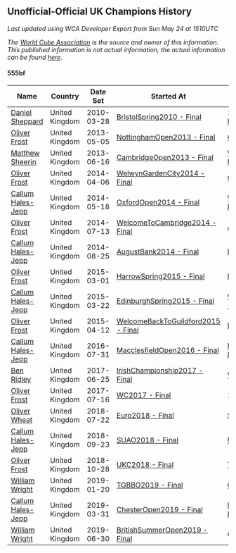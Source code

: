 ## Unofficial-Official UK Champions History

*Last updated using WCA Developer Export from Sun May 24 at 1510UTC*

*The [World Cube Association](https://www.worldcubeassociation.org) is the source and owner of this information. This published information is not actual information, the actual information can be found [here](https://www.worldcubeassociation.org/results).*

#### 555bf

|Name|Country|Date Set|Started At|Ended At|Days Held|  
|--|--|--|--|--|--|  
|[Daniel Sheppard](https://www.worldcubeassociation.org/persons/2009SHEP01)|United Kingdom|2010-03-28|[BristolSpring2010 - Final](https://www.worldcubeassociation.org/competitions/BristolSpring2010/results/all#e555bf_f)|1 year after [RapidashOpen2012](https://www.worldcubeassociation.org/competitions/RapidashOpen2012/results/all#e555bf_f)|1114|  
|[Oliver Frost](https://www.worldcubeassociation.org/persons/2012FROS01)|United Kingdom|2013-05-05|[NottinghamOpen2013 - Final](https://www.worldcubeassociation.org/competitions/NottinghamOpen2013/results/all#e555bf_f)|[CambridgeOpen2013 - Final](https://www.worldcubeassociation.org/competitions/CambridgeOpen2013/results/all#e555bf_f)|42|  
|[Matthew Sheerin](https://www.worldcubeassociation.org/persons/2009SHEE01)|United Kingdom|2013-06-16|[CambridgeOpen2013 - Final](https://www.worldcubeassociation.org/competitions/CambridgeOpen2013/results/all#e555bf_f)|[WelwynGardenCity2014 - Final](https://www.worldcubeassociation.org/competitions/WelwynGardenCity2014/results/all#e555bf_f)|294|  
|[Oliver Frost](https://www.worldcubeassociation.org/persons/2012FROS01)|United Kingdom|2014-04-06|[WelwynGardenCity2014 - Final](https://www.worldcubeassociation.org/competitions/WelwynGardenCity2014/results/all#e555bf_f)|[OxfordOpen2014 - Final](https://www.worldcubeassociation.org/competitions/OxfordOpen2014/results/all#e555bf_f)|42|  
|[Callum Hales-Jepp](https://www.worldcubeassociation.org/persons/2012HALE01)|United Kingdom|2014-05-18|[OxfordOpen2014 - Final](https://www.worldcubeassociation.org/competitions/OxfordOpen2014/results/all#e555bf_f)|[WelcomeToCambridge2014 - Final](https://www.worldcubeassociation.org/competitions/WelcomeToCambridge2014/results/all#e555bf_f)|56|  
|[Oliver Frost](https://www.worldcubeassociation.org/persons/2012FROS01)|United Kingdom|2014-07-13|[WelcomeToCambridge2014 - Final](https://www.worldcubeassociation.org/competitions/WelcomeToCambridge2014/results/all#e555bf_f)|[AugustBank2014 - Final](https://www.worldcubeassociation.org/competitions/AugustBank2014/results/all#e555bf_f)|43|  
|[Callum Hales-Jepp](https://www.worldcubeassociation.org/persons/2012HALE01)|United Kingdom|2014-08-25|[AugustBank2014 - Final](https://www.worldcubeassociation.org/competitions/AugustBank2014/results/all#e555bf_f)|[HarrowSpring2015 - Final](https://www.worldcubeassociation.org/competitions/HarrowSpring2015/results/all#e555bf_f)|188|  
|[Oliver Frost](https://www.worldcubeassociation.org/persons/2012FROS01)|United Kingdom|2015-03-01|[HarrowSpring2015 - Final](https://www.worldcubeassociation.org/competitions/HarrowSpring2015/results/all#e555bf_f)|[EdinburghSpring2015 - Final](https://www.worldcubeassociation.org/competitions/EdinburghSpring2015/results/all#e555bf_f)|21|  
|[Callum Hales-Jepp](https://www.worldcubeassociation.org/persons/2012HALE01)|United Kingdom|2015-03-22|[EdinburghSpring2015 - Final](https://www.worldcubeassociation.org/competitions/EdinburghSpring2015/results/all#e555bf_f)|[WelcomeBackToGuildford2015 - Final](https://www.worldcubeassociation.org/competitions/WelcomeBackToGuildford2015/results/all#e555bf_f)|21|  
|[Oliver Frost](https://www.worldcubeassociation.org/persons/2012FROS01)|United Kingdom|2015-04-12|[WelcomeBackToGuildford2015 - Final](https://www.worldcubeassociation.org/competitions/WelcomeBackToGuildford2015/results/all#e555bf_f)|[MacclesfieldOpen2016 - Final](https://www.worldcubeassociation.org/competitions/MacclesfieldOpen2016/results/all#e555bf_f)|476|  
|[Callum Hales-Jepp](https://www.worldcubeassociation.org/persons/2012HALE01)|United Kingdom|2016-07-31|[MacclesfieldOpen2016 - Final](https://www.worldcubeassociation.org/competitions/MacclesfieldOpen2016/results/all#e555bf_f)|[IrishChampionship2017 - Final](https://www.worldcubeassociation.org/competitions/IrishChampionship2017/results/all#e555bf_f)|329|  
|[Ben Ridley](https://www.worldcubeassociation.org/persons/2016RIDL01)|United Kingdom|2017-06-25|[IrishChampionship2017 - Final](https://www.worldcubeassociation.org/competitions/IrishChampionship2017/results/all#e555bf_f)|[WC2017 - Final](https://www.worldcubeassociation.org/competitions/WC2017/results/all#e555bf_f)|21|  
|[Oliver Frost](https://www.worldcubeassociation.org/persons/2012FROS01)|United Kingdom|2017-07-16|[WC2017 - Final](https://www.worldcubeassociation.org/competitions/WC2017/results/all#e555bf_f)|1 year after [WC2017](https://www.worldcubeassociation.org/competitions/WC2017/results/all#e555bf_f)|365|  
|[Oliver Wheat](https://www.worldcubeassociation.org/persons/2016WHEA01)|United Kingdom|2018-07-22|[Euro2018 - Final](https://www.worldcubeassociation.org/competitions/Euro2018/results/all#e555bf_f)|[SUAO2018 - Final](https://www.worldcubeassociation.org/competitions/SUAO2018/results/all#e555bf_f)|63|  
|[Callum Hales-Jepp](https://www.worldcubeassociation.org/persons/2012HALE01)|United Kingdom|2018-09-23|[SUAO2018 - Final](https://www.worldcubeassociation.org/competitions/SUAO2018/results/all#e555bf_f)|[UKC2018 - Final](https://www.worldcubeassociation.org/competitions/UKC2018/results/all#e555bf_f)|35|  
|[Oliver Frost](https://www.worldcubeassociation.org/persons/2012FROS01)|United Kingdom|2018-10-28|[UKC2018 - Final](https://www.worldcubeassociation.org/competitions/UKC2018/results/all#e555bf_f)|[TGBBO2019 - Final](https://www.worldcubeassociation.org/competitions/TGBBO2019/results/all#e555bf_f)|84|  
|[William Wright](https://www.worldcubeassociation.org/persons/2015WRIG07)|United Kingdom|2019-01-20|[TGBBO2019 - Final](https://www.worldcubeassociation.org/competitions/TGBBO2019/results/all#e555bf_f)|[ChesterOpen2019 - Final](https://www.worldcubeassociation.org/competitions/ChesterOpen2019/results/all#e555bf_f)|70|  
|[Callum Hales-Jepp](https://www.worldcubeassociation.org/persons/2012HALE01)|United Kingdom|2019-03-31|[ChesterOpen2019 - Final](https://www.worldcubeassociation.org/competitions/ChesterOpen2019/results/all#e555bf_f)|[BritishSummerOpen2019 - Final](https://www.worldcubeassociation.org/competitions/BritishSummerOpen2019/results/all#e555bf_f)|91|  
|[William Wright](https://www.worldcubeassociation.org/persons/2015WRIG07)|United Kingdom|2019-06-30|[BritishSummerOpen2019 - Final](https://www.worldcubeassociation.org/competitions/BritishSummerOpen2019/results/all#e555bf_f)|Ongoing|329|  
